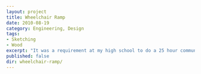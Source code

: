 ```yaml
---
layout: project
title: Wheelchair Ramp
date: 2010-08-19
category: Engineering, Design
tags:
- Sketching
- Wood
excerpt: "It was a requirement at my high school to do a 25 hour community service project. I had a good idea I wanted to be an engineer so I decided to ask my mom (a doctor) if I could help one of her patients for whom she was making house visits. The patient was elderly and needed a wheelchair ramp in order to leave his home with his wife."
published: false
dir: wheelchair-ramp/
---
```

